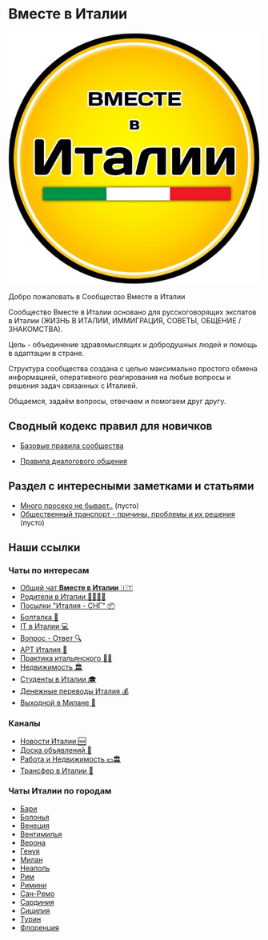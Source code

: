 
# Вместе в Италии

![logo](/vmestevitalii_logo1.jpg)


Добро пожаловать в Сообщество Вместе в Италии

Сообщество Вместе в Италии основано для русскоговорящих экспатов в Италии (ЖИЗНЬ В ИТАЛИИ, ИММИГРАЦИЯ, СОВЕТЫ, ОБЩЕНИЕ / ЗНАКОМСТВА).

Цель - объединение здравомыслящих и добродушных людей и помощь в адаптации в стране.

Структура сообщества создана с целью максимально простого обмена информацией, оперативного реагирования на любые вопросы и решения задач связанных с Италией.

Общаемся, задаём вопросы, отвечаем и помогаем друг другу.


## Сводный кодекс правил для новичков

* [Базовые правила сообщества](rules_basic)

* [Правила диалогового общения](/rules_dialogue)


## Раздел с интересными заметками и статьями

* [Много просеко не бывает..](#) (пусто)
* [Общественный транспорт - причины, проблемы и их решения](#) (пусто)


## Наши ссылки

### Чаты по интересам

* [Общий чат **Вместе в Италии** 🇮🇹](https://telegram.im/@vmestevitalii?lang=ru)
* [Родители в Италии 👨‍👩‍👧‍👦](https://t.me/roditelivitalii)
* [Посылки "Италия - СНГ" 📦](https://t.me/vam_posulka)
* [Болталка 🔞](https://t.me/italy_boltalka)
* [IT в Италии 💻](https://t.me/+MEYiThVD3hVlNTI0)
* [Вопрос - Ответ 🔍 ](https://t.me/italy_info)
* [АРТ Италия 🎨](https://t.me/+f8mxWCI1j0E3NWJk)
* [Практика итальянского 👨‍🏫](https://t.me/pratichiamoitaliano)
* [Недвижимость 🏛](https://t.me/italy_dom)
* [Студенты в Италии 🎓](https://t.me/snginitaly2022)
* [Денежные переводы Италия 💰](https://t.me/evro_rybli)
* [Выходной в Милане 🔅](https://t.me/Milan_otdix)

### Каналы

* [Новости Италии 🆕](https://t.me/Italy_tg)
* [Доска объявлений 📢](https://t.me/italy_ads)
* [Работа и Недвижимость 💶🏛](https://t.me/italia_rabota)
* [Трансфер в Италии 🚕](https://t.me/transfermilan)

### Чаты Италии по городам

* [Бари](https://t.me/Bari_4at)
* [Болонья](https://t.me/bologna_4at)
* [Венеция](https://t.me/+rJQuCxaEx71jOTE6)
* [Вентимилья](https://t.me/+gNjTtGrY7T9kM2Y6)
* [Верона](https://t.me/+QQp4erzL7J0yNzZi)
* [Генуя](https://t.me/+hNIQhASbvE01MjMy)
* [Милан](https://t.me/Milan_4at)
* [Неаполь](https://t.me/napoli_4at)
* [Рим](https://t.me/Rim_4at)
* [Римини](https://t.me/+rkCBnfXopntmNGYy)
* [Сан-Ремо](https://t.me/Sanremo_4at)
* [Сардиния](https://t.me/+PI3-FRrDl9U2MDBk)
* [Сицилия](https://t.me/Sicilia_4at)
* [Турин](https://t.me/+bpgaL8LcbY8xMWZi)
* [Флоренция](https://t.me/+h4sP7osmKKtkNDVi)
